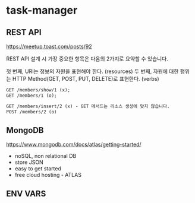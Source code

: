 # task-manager

## REST API

https://meetup.toast.com/posts/92

REST API 설계 시 가장 중요한 항목은 다음의 2가지로 요약할 수 있습니다.

첫 번째, URI는 정보의 자원을 표현해야 한다. (resources)
두 번째, 자원에 대한 행위는 HTTP Method(GET, POST, PUT, DELETE)로 표현한다. (verbs)

```md
GET /members/show/1 (x);
GET /members/1 (o);
```

```md
GET /members/insert/2 (x) - GET 메서드는 리소스 생성에 맞지 않습니다.
POST /members/2 (o)
```

## MongoDB

https://www.mongodb.com/docs/atlas/getting-started/

- noSQL, non relational DB
- store JSON
- easy to get started
- free cloud hosting - ATLAS

## ENV VARS
